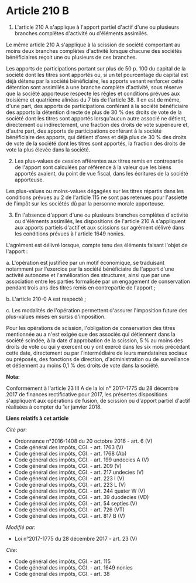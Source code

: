# Article 210 B

1. L'article 210 A s'applique à l'apport partiel d'actif d'une ou plusieurs branches complètes d'activité ou d'éléments
assimilés.

Le même article 210 A s'applique à la scission de société comportant au moins deux branches complètes d'activité lorsque
chacune des sociétés bénéficiaires reçoit une ou plusieurs de ces branches.

Les apports de participations portant sur plus de 50 p. 100 du capital de la société dont les titres sont apportés ou, si un
tel pourcentage du capital est déjà détenu par la société bénéficiaire, les apports venant renforcer cette détention sont
assimilés à une branche complète d'activité, sous réserve que la société apporteuse respecte les règles et conditions prévues
aux troisième et quatrième alinéas du 7 bis de l'article 38. Il en est de même, d'une part, des apports de participations
conférant à la société bénéficiaire des apports la détention directe de plus de 30 % des droits de vote de la société dont
les titres sont apportés lorsqu'aucun autre associé ne détient, directement ou indirectement, une fraction des droits de vote
supérieure et, d'autre part, des apports de participations conférant à la société bénéficiaire des apports, qui détient
d'ores et déjà plus de 30 % des droits de vote de la société dont les titres sont apportés, la fraction des droits de vote la
plus élevée dans la société.

2. Les plus-values de cession afférentes aux titres remis en contrepartie de l'apport sont calculées par référence à la
valeur que les biens apportés avaient, du point de vue fiscal, dans les écritures de la société apporteuse.

Les plus-values ou moins-values dégagées sur les titres répartis dans les conditions prévues au 2 de l'article 115 ne sont
pas retenues pour l'assiette de l'impôt sur les sociétés dû par la personne morale apporteuse.

3. En l'absence d'apport d'une ou plusieurs branches complètes d'activité ou d'éléments assimilés, les dispositions de
l'article 210 A s'appliquent aux apports partiels d'actif et aux scissions sur agrément délivré dans les conditions prévues à
l'article 1649 nonies.

L'agrément est délivré lorsque, compte tenu des éléments faisant l'objet de l'apport :

a. L'opération est justifiée par un motif économique, se traduisant notamment par l'exercice par la société bénéficiaire de
l'apport d'une activité autonome et l'amélioration des structures, ainsi que par une association entre les parties formalisée
par un engagement de conservation pendant trois ans des titres remis en contrepartie de l'apport ;

b. L'article 210-0 A est respecté ;

c. Les modalités de l'opération permettent d'assurer l'imposition future des plus-values mises en sursis d'imposition.

Pour les opérations de scission, l'obligation de conservation des titres mentionnée au a n'est exigée que des associés qui
détiennent dans la société scindée, à la date d'approbation de la scission, 5 % au moins des droits de vote ou qui y exercent
ou y ont exercé dans les six mois précédant cette date, directement ou par l'intermédiaire de leurs mandataires sociaux ou
préposés, des fonctions de direction, d'administration ou de surveillance et détiennent au moins 0,1 % des droits de vote
dans la société.

**Nota:**

Conformément à l'article 23 III A de la loi n° 2017-1775 du 28 décembre 2017 de finances rectificative pour 2017, les
présentes dispositions s'appliquent aux opérations de fusion, de scission ou d'apport partiel d'actif réalisées à compter du
1er janvier 2018.

**Liens relatifs à cet article**

_Cité par_:

  - Ordonnance n°2016-1408 du 20 octobre 2016 - art. 6 (V)
  - Code général des impôts, CGI. - art. 1763 (V)
  - Code général des impôts, CGI. - art. 1768 (Ab)
  - Code général des impôts, CGI. - art. 199 undecies A (V)
  - Code général des impôts, CGI. - art. 209 (V)
  - Code général des impôts, CGI. - art. 217 undecies (V)
  - Code général des impôts, CGI. - art. 223 I (V)
  - Code général des impôts, CGI. - art. 223 L (V)
  - Code général des impôts, CGI. - art. 244 quater W (V)
  - Code général des impôts, CGI. - art. 39 duodecies (VD)
  - Code général des impôts, CGI. - art. 54 septies (V)
  - Code général des impôts, CGI. - art. 726 (VT)
  - Code général des impôts, CGI. - art. 817 B (V)

_Modifié par_:

  - Loi n°2017-1775 du 28 décembre 2017 - art. 23 (V)

_Cite_:

  - Code général des impôts, CGI. - art. 115
  - Code général des impôts, CGI. - art. 1649 nonies
  - Code général des impôts, CGI. - art. 38
